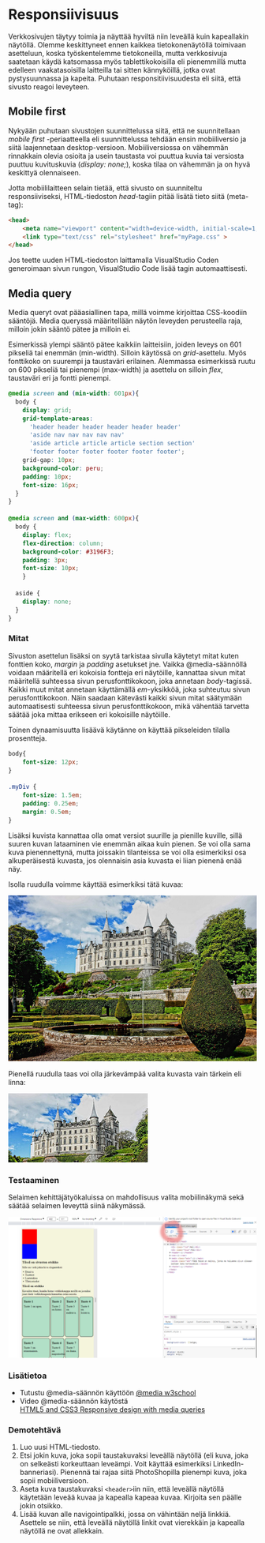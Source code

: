 # Responsiivisuus

Verkkosivujen täytyy toimia ja näyttää hyviltä niin leveällä kuin kapeallakin näytöllä. Olemme keskittyneet ennen kaikkea tietokonenäytöllä toimivaan asetteluun, koska työskentelemme tietokoneilla, mutta verkkosivuja saatetaan käydä katsomassa myös tablettikokoisilla eli pienemmillä mutta edelleen vaakatasoisilla laitteilla tai sitten kännyköillä, jotka ovat pystysuunnassa ja kapeita. Puhutaan responsitiivisuudesta eli siitä, että sivusto reagoi leveyteen.

## Mobile first

Nykyään puhutaan sivustojen suunnittelussa siitä, että ne suunnitellaan *mobile first* -periaatteella eli suunnittelussa tehdään ensin mobiiliversio ja siitä laajennetaan desktop-versioon. Mobiiliversiossa on vähemmän rinnakkain olevia osioita ja usein taustasta voi puuttua kuvia tai versiosta puuttuu kuvituskuvia (*display: none;*), koska tilaa on vähemmän ja on hyvä keskittyä olennaiseen.

Jotta mobiililaitteen selain tietää, että sivusto on suunniteltu responsiiviseksi, HTML-tiedoston *head*-tagiin pitää lisätä tieto siitä (meta-tag):

```html
<head>
    <meta name="viewport" content="width=device-width, initial-scale=1, maximum-scale=1">
    <link type="text/css" rel="stylesheet" href="myPage.css" >
</head>
```

Jos teette uuden HTML-tiedoston laittamalla VisualStudio Coden generoimaan sivun rungon, VisualStudio Code lisää tagin automaattisesti.

## Media query

Media queryt ovat pääasiallinen tapa, millä voimme kirjoittaa CSS-koodiin sääntöjä. Media queryssä määritellään näytön leveyden perusteella raja, milloin jokin sääntö pätee ja milloin ei. 

Esimerkissä ylempi sääntö pätee kaikkiin laitteisiin, joiden leveys on 601 pikseliä tai enemmän (min-width). Silloin käytössä on *grid*-asettelu. Myös fonttikoko on suurempi ja taustaväri erilainen. Alemmassa esimerkissä ruutu on 600 pikseliä tai pienempi (max-width) ja asettelu on silloin *flex*, taustaväri eri ja fontti pienempi.

```css
@media screen and (min-width: 601px){
  body {
    display: grid;
    grid-template-areas:
      'header header header header header header'
      'aside nav nav nav nav nav'
      'aside article article article section section'
      'footer footer footer footer footer footer';
    grid-gap: 10px;
    background-color: peru;
    padding: 10px;
    font-size: 16px;
  }
}

@media screen and (max-width: 600px){
  body {
    display: flex;
    flex-direction: column;
    background-color: #3196F3;
    padding: 3px;
    font-size: 10px;
    }

  aside {
    display: none;
  }
}
```
### Mitat

Sivuston asettelun lisäksi on syytä tarkistaa sivulla käytetyt mitat kuten fonttien koko, *margin* ja *padding* asetukset jne. Vaikka @media-säännöllä voidaan määritellä eri kokoisia fontteja eri näytöille, kannattaa sivun mitat määritellä suhteessa sivun perusfonttikokoon, joka annetaan  *body*-tagissä. Kaikki muut mitat annetaan käyttämällä *em*-yksikköä, joka suhteutuu sivun perusfonttikokoon. Näin saadaan kätevästi kaikki sivun mitat säätymään automaatisesti suhteessa sivun perusfonttikokoon, mikä vähentää tarvetta säätää joka mittaa erikseen eri kokoisille näytöille.

Toinen dynaamisuutta lisäävä käytänne on käyttää pikseleiden tilalla prosentteja.

```css
body{
    font-size: 12px;
}

.myDiv {
    font-size: 1.5em;
    padding: 0.25em;
    margin: 0.5em;
}
```
Lisäksi kuvista kannattaa olla omat versiot suurille ja pienille kuville, sillä suuren kuvan lataaminen vie enemmän aikaa kuin pienen. Se voi olla sama kuva pienennettynä, mutta joissakin tilanteissa se voi olla esimerkiksi osa alkuperäisestä kuvasta, jos olennaisin asia kuvasta ei liian pienenä enää näy.

Isolla ruudulla voimme käyttää esimerkiksi tätä kuvaa: 

![linnapuutarha](linnapuutarha.jpg)

Pienellä ruudulla taas voi olla järkevämpää valita kuvasta vain tärkein eli linna:

 ![linnapuutarhan linna](linnapuutarhalinna.jpg)

 ### Testaaminen

 Selaimen kehittäjätyökaluissa on mahdollisuus valita mobiilinäkymä sekä säätää selaimen leveyttä siinä näkymässä.

 ![Kehittäjätyökalujen mobiilinäyttö](mobiilinaytto.png)

 ### Lisätietoa

- Tutustu @media-säännön käyttöön [@media w3school](https://www.w3schools.com/cssref/css3_pr_mediaquery.asp)
- Video @media-säännön käytöstä  
[HTML5 and CSS3 Responsive design with media queries](https://www.youtube.com/watch?v=fA1NW-T1QXc)

### Demotehtävä

1. Luo uusi HTML-tiedosto.
2. Etsi jokin kuva, joka sopii taustakuvaksi leveällä näytöllä (eli kuva, joka on selkeästi korkeuttaan leveämpi. Voit käyttää esimerkiksi LinkedIn-banneriasi). Pienennä tai rajaa siitä PhotoShopilla pienempi kuva, joka sopii mobiiliversioon. 
3. Aseta kuva taustakuvaksi ``<header>``iin niin, että leveällä näytöllä käytetään leveää kuvaa ja kapealla kapeaa kuvaa. Kirjoita sen päälle jokin otsikko.
4. Lisää kuvan alle navigointipalkki, jossa on vähintään neljä linkkiä. Asettele se niin, että leveällä näytöllä linkit ovat vierekkäin ja kapealla näytöllä ne ovat allekkain.